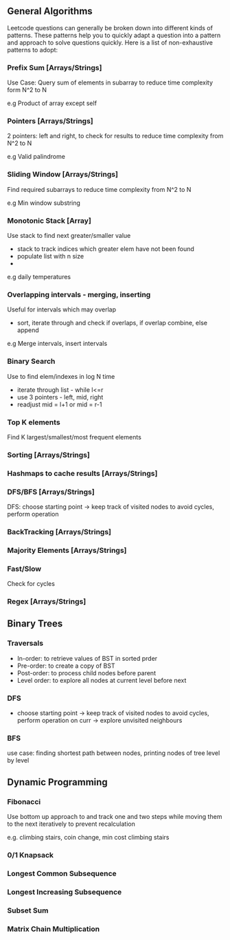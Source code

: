 ## General Algorithms
Leetcode questions can generally be broken down into different kinds of patterns.
These patterns help you to quickly adapt a question into a pattern and approach to solve questions quickly.
Here is a list of non-exhaustive patterns to adopt:

### Prefix Sum [Arrays/Strings]
Use Case: Query sum of elements in subarray to reduce time complexity form N^2 to N

e.g Product of array except self

### Pointers  [Arrays/Strings]
2 pointers: left and right, to check for results to reduce time complexity from N^2 to N

e.g Valid palindrome

### Sliding Window [Arrays/Strings]
Find required subarrays to reduce time complexity from N^2 to N

e.g Min window substring

### Monotonic Stack [Array]
Use stack to find next greater/smaller value
- stack to track indices which greater elem have not been found
- populate list with n size
- 
e.g daily temperatures

### Overlapping intervals - merging, inserting
Useful for intervals which may overlap
- sort, iterate through and check if overlaps, if overlap combine, else append

e.g Merge intervals, insert intervals

### Binary Search
Use to find elem/indexes in log N time
- iterate through list - while l<=r
- use 3 pointers - left, mid, right
- readjust mid = l+1 or mid = r-1


### Top K elements
Find K largest/smallest/most frequent elements

### Sorting [Arrays/Strings]


### Hashmaps to cache results [Arrays/Strings]


### DFS/BFS [Arrays/Strings]
DFS: choose starting point -> keep track of visited nodes to avoid cycles, perform operation

### BackTracking [Arrays/Strings]


### Majority Elements [Arrays/Strings]


### Fast/Slow
Check for cycles


### Regex [Arrays/Strings]


## Binary Trees
### Traversals
- In-order: to retrieve values of BST in sorted prder
- Pre-order: to create a copy of BST 
- Post-order: to process child nodes before parent
- Level order: to explore all nodes at current level before next

### DFS
- choose starting point -> keep track of visited nodes to avoid cycles, perform operation on curr -> explore unvisited neighbours

### BFS
use case: finding shortest path between nodes, printing nodes of tree level by level

## Dynamic Programming
### Fibonacci 
Use bottom up approach to and track one and two steps while moving them to the next iteratively to prevent recalculation

e.g. climbing stairs, coin change, min cost climbing stairs


### 0/1 Knapsack


### Longest Common Subsequence


### Longest Increasing Subsequence


### Subset Sum


### Matrix Chain Multiplication
